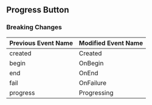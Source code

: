 ## Progress Button

### Breaking Changes

|Previous Event Name|Modified Event Name|
|-----------|-----------|
|created|Created|
|begin|OnBegin|
|end|OnEnd|
|fail|OnFailure|
|progress|Progressing|
